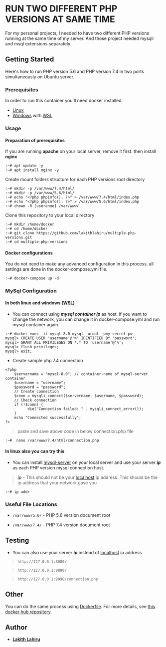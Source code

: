 # RUN TWO DIFFERENT PHP VERSIONS AT SAME TIME

For my personal projects, I needed to have two different PHP versions running at the same time of my server. And those project needed mysqli and msql extensions separately.

## Getting Started

Here's how to run PHP version 5.6 and PHP version 7.4 in two ports simultaneously on Ubuntu server.

### Prerequisites


In order to run this container you'll need docker installed.

* [Linux](https://docs.docker.com/linux/started/)
* [Windows](https://docs.docker.com/windows/started) with [WSL](https://docs.microsoft.com/en-us/windows/wsl)

### Usage

#### Preparation of prerequisites

If you are running  **apache** on your local server, remove it first. then install **nginx**

```shell
:~# apt update -y
:~# apt install nginx -y
```

Create mount folders structure for each PHP versions root directory

```shell
:~# mkdir -p /var/www/7.4/html/
:~# mkdir -p /var/www/5.6/html/
:~# echo "<?php phpinfo(); ?>" > /var/www/7.4/html/index.php
:~# echo "<?php phpinfo(); ?>" > /var/www/5.6/html/index.php
:~# chown -R [useranme] /var/www/
```

Clone this repository to your local directory

```shell
:~# mkdir /home/docker
:~# cd /home/docker
:~# git clone https://github.com/lakithlahiru/multiple-php-versions.git
:~# cd multiple-php-versions
```

#### Docker configurations

You do not need to make any advanced configuration in this process. all settings are done in the docker-compose.yml file.

```shell
:~# docker-compose up -d
```

### MySql Configuration

#### In both linux and windows ([WSL](https://docs.microsoft.com/en-us/windows/wsl))

* You can connect using **_mysql container ip_** as host. if you want to change the network, you can change it in docker-compose.yml and run mysql container again.

```shel
:~# docker exec -it mysql-8.0 mysql -uroot -pmy-secret-pw
mysql> CREATE USER 'username'@'%' IDENTIFIED BY 'password';
mysql> GRANT ALL PRIVILEGES ON *.* TO 'username'@'%';
mysql> flush privileges;
mysql> exit;
```
* Create sample php 7.4 connection

```shel
<?php
    $servername = "mysql-8.0"; // container-name of mysql-server container
    $username = "username";
    $password = "password";
    // Create connection
    $conn = mysqli_connect($servername, $username, $password);
    // Check connection
    if (!$conn) {
          die("Connection failed: " . mysqli_connect_error());
    }
    echo "Connected successfully";
?>
```
> paste and save above code in below connection.php file
```shel
:~#  nano /var/www/7.4/html/connection.php
```
#### In linux also you can try this

* You can install [mysql-server](https://dev.mysql.com/doc/mysql-getting-started/en/) on your local server and use your server **_ip_** as each PHP version mysql connection host.

>**_ip_** - This should not be your [localhost](http://127.0.0.1) ip address. This should be the ip address that your network gave you

```shell
:~# ip addr
```
[comment]: # (* Also you can install mysql-server inside window and use your server ip as each PHP version mysql connection host.)

### Useful File Locations

* `/var/www/5.6/` - PHP 5.6 version document root
  
* `/var/www/7.4/` - PHP 7.4 version document root

## Testing

* You can also use your server **_ip_** instead of [localhost](http://127.0.0.1) ip address

>`http://127.0.0.1:8080/`

>`http://127.0.0.1:9090/`

>`http://127.0.0.1:9090/connection.php`

## Other

You can do the same process using [Dockerfile](https://docs.docker.com/). For more details, see [this docker hub repository](https://hub.docker.com/r/lakithlahiru/multiple-php-versions). 

## Author

* **[Lakith Lahiru](https://lk.linkedin.com/in/lakith-lahiru-17a61866)** 
